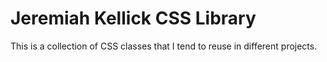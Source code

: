 # Jeremiah Kellick CSS Library

This is a collection of CSS classes that I tend to reuse in different projects.
